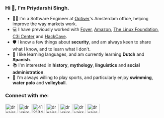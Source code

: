 <h3>Hi 👋, I'm Priydarshi Singh.</h3>

- 👨‍💻 I’m a Software Engineer at [Optiver](https://www.optiver.com)'s Amsterdam office, helping improve the way markets work.
- 💻 I have previously worked with [Foyer](https://foyer.work), [Amazon](https://github.com/amzn), [The Linux Foundation](https://linuxfoundation.org/), [C3i Center](https://security.cse.iitk.ac.in/) and [HackCave](https://github.com/hackcave/).
- 🛡️ I know a few things about **security**, and am always keen to share what I know, and to learn what I don't.
- 📝 I like learning languages, and am currently learning **Dutch** and **Spanish**.
- 📚 I'm interested in **history**, **mythology**, **linguistics** and **social administration**.
- 🤽 I'm always willing to play sports, and particularly enjoy **swimming**, **water polo** and **volleyball**.

<h3 align="left">Connect with me:</h3>
<p align="left">
<a href="https://twitter.com/dryairship" target="blank"><img align="center" src="https://raw.githubusercontent.com/rahuldkjain/github-profile-readme-generator/master/src/images/icons/Social/twitter.svg" alt="dryairship" height="30" width="40" /></a>
<a href="https://linkedin.com/in/dryairship" target="blank"><img align="center" src="https://raw.githubusercontent.com/rahuldkjain/github-profile-readme-generator/master/src/images/icons/Social/linked-in-alt.svg" alt="dryairship" height="30" width="40" /></a>
<a href="https://stackoverflow.com/users/4121347" target="blank"><img align="center" src="https://raw.githubusercontent.com/rahuldkjain/github-profile-readme-generator/master/src/images/icons/Social/stack-overflow.svg" alt="4121347" height="30" width="40" /></a>
<a href="https://fb.com/dryairship" target="blank"><img align="center" src="https://raw.githubusercontent.com/rahuldkjain/github-profile-readme-generator/master/src/images/icons/Social/facebook.svg" alt="dryairship" height="30" width="40" /></a>
<a href="https://instagram.com/dryairship" target="blank"><img align="center" src="https://raw.githubusercontent.com/rahuldkjain/github-profile-readme-generator/master/src/images/icons/Social/instagram.svg" alt="dryairship" height="30" width="40" /></a>
<a href="https://www.hackerrank.com/dryairship" target="blank"><img align="center" src="https://raw.githubusercontent.com/rahuldkjain/github-profile-readme-generator/master/src/images/icons/Social/hackerrank.svg" alt="dryairship" height="30" width="40" /></a>
<a href="https://codeforces.com/profile/dryairship" target="blank"><img align="center" src="https://raw.githubusercontent.com/rahuldkjain/github-profile-readme-generator/master/src/images/icons/Social/codeforces.svg" alt="dryairship" height="30" width="40" /></a>
</p>

